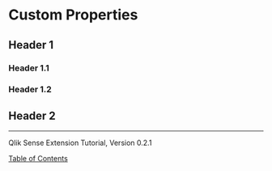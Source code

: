 # Custom Properties






## Header 1

### Header 1.1

### Header 1.2

## Header 2



---
Qlik Sense Extension Tutorial, Version 0.2.1

[Table of Contents](00-TOC.md)